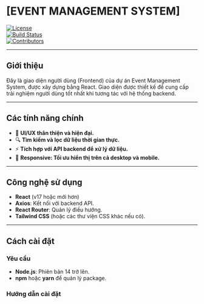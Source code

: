 # **[EVENT MANAGEMENT SYSTEM]**

[![License](https://img.shields.io/badge/license-MIT-blue.svg)](LICENSE)  
[![Build Status](https://img.shields.io/badge/build-passing-brightgreen)](https://github.com/MTrung0903/frontend-event-management-system/actions)  
[![Contributors](https://img.shields.io/github/contributors/MTrung0903/frontend-event-management-system)](https://github.com/MTrung0903/frontend-event-management-system/graphs/contributors)

---

## Giới thiệu

Đây là giao diện người dùng (Frontend) của dự án Event Management System, được xây dựng bằng React. Giao diện được thiết kế để cung cấp trải nghiệm người dùng tốt nhất khi tương tác với hệ thống backend.

---

## **Các tính năng chính**

- 🎨 **UI/UX thân thiện và hiện đại.**
- 🔍 **Tìm kiếm và lọc dữ liệu thời gian thực.**
- ⚡ **Tích hợp với API backend để xử lý dữ liệu.**
- 📱 **Responsive: Tối ưu hiển thị trên cả desktop và mobile.**

---

## **Công nghệ sử dụng**

- **React** (v17 hoặc mới hơn)
- **Axios**: Kết nối với backend API.
- **React Router**: Quản lý điều hướng.
- **Tailwind CSS** (hoặc các thư viện CSS khác nếu có).

---

## **Cách cài đặt**

### **Yêu cầu**
- **Node.js**: Phiên bản 14 trở lên.
- **npm** hoặc **yarn** để quản lý package.

### **Hướng dẫn cài đặt**
